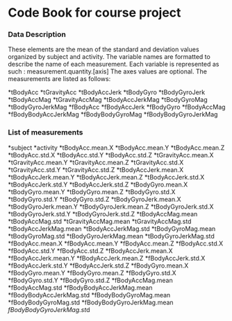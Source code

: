 Code Book for course project
===========

### Data Description
These elements are the mean of the standard and deviation values organized by subject and activity. The variable names are formatted to describe the name of each measurement.
Each variable is represented as such : measurement.quantity.[axis]
The axes values are optional.
The measurements are listed as follows:

*tBodyAcc
*tGravityAcc
*tBodyAccJerk
*tBodyGyro
*tBodyGyroJerk
*tBodyAccMag
*tGravityAccMag
*tBodyAccJerkMag
*tBodyGyroMag
*tBodyGyroJerkMag
*fBodyAcc
*fBodyAccJerk
*fBodyGyro
*fBodyAccMag
*fBodyBodyAccJerkMag
*fBodyBodyGyroMag
*fBodyBodyGyroJerkMag


### List of measurements

*subject
*activity
*tBodyAcc.mean.X
*tBodyAcc.mean.Y
*tBodyAcc.mean.Z
*tBodyAcc.std.X
*tBodyAcc.std.Y
*tBodyAcc.std.Z
*tGravityAcc.mean.X
*tGravityAcc.mean.Y
*tGravityAcc.mean.Z
*tGravityAcc.std.X
*tGravityAcc.std.Y
*tGravityAcc.std.Z
*tBodyAccJerk.mean.X
*tBodyAccJerk.mean.Y
*tBodyAccJerk.mean.Z
*tBodyAccJerk.std.X
*tBodyAccJerk.std.Y
*tBodyAccJerk.std.Z
*tBodyGyro.mean.X
*tBodyGyro.mean.Y
*tBodyGyro.mean.Z
*tBodyGyro.std.X
*tBodyGyro.std.Y
*tBodyGyro.std.Z
*tBodyGyroJerk.mean.X
*tBodyGyroJerk.mean.Y
*tBodyGyroJerk.mean.Z
*tBodyGyroJerk.std.X
*tBodyGyroJerk.std.Y
*tBodyGyroJerk.std.Z
*tBodyAccMag.mean
*tBodyAccMag.std
*tGravityAccMag.mean
*tGravityAccMag.std
*tBodyAccJerkMag.mean
*tBodyAccJerkMag.std
*tBodyGyroMag.mean
*tBodyGyroMag.std
*tBodyGyroJerkMag.mean
*tBodyGyroJerkMag.std
*fBodyAcc.mean.X
*fBodyAcc.mean.Y
*fBodyAcc.mean.Z
*fBodyAcc.std.X
*fBodyAcc.std.Y
*fBodyAcc.std.Z
*fBodyAccJerk.mean.X
*fBodyAccJerk.mean.Y
*fBodyAccJerk.mean.Z
*fBodyAccJerk.std.X
*fBodyAccJerk.std.Y
*fBodyAccJerk.std.Z
*fBodyGyro.mean.X
*fBodyGyro.mean.Y
*fBodyGyro.mean.Z
*fBodyGyro.std.X
*fBodyGyro.std.Y
*fBodyGyro.std.Z
*fBodyAccMag.mean
*fBodyAccMag.std
*fBodyBodyAccJerkMag.mean
*fBodyBodyAccJerkMag.std
*fBodyBodyGyroMag.mean
*fBodyBodyGyroMag.std
*fBodyBodyGyroJerkMag.mean
*fBodyBodyGyroJerkMag.st*d